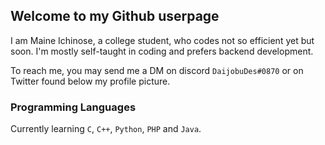 ## Welcome to my Github userpage

I am Maine Ichinose, a college student, who codes not so efficient yet but soon. I'm mostly self-taught in coding and prefers backend development. 

To reach me, you may send me a DM on discord `DaijobuDes#0870` or on Twitter found below my profile picture.


### Programming Languages

Currently learning `C`, `C++`, `Python`, `PHP` and `Java`.

